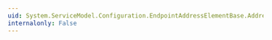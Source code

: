 ```yaml
---
uid: System.ServiceModel.Configuration.EndpointAddressElementBase.Address
internalonly: False
---
```

